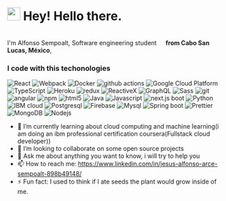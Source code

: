 
<h1><img src="https://emojis.slackmojis.com/emojis/images/1531849430/4246/blob-sunglasses.gif?1531849430" width="30"/> Hey! Hello there.</h1>

<p></br> I'm Alfonso Sempoalt, Software engineering student  <img src="https://image.flaticon.com/icons/png/512/197/197397.png" width="13"/> <b>   from Cabo San Lucas, México</b>,
<h3>I code with this techonologies</h3>
<p>
  <img alt="React" src="https://img.shields.io/badge/-React-45b8d8?style=flat-square&logo=react&logoColor=white" />
  <img alt="Webpack" src="https://img.shields.io/badge/-Webpack-8DD6F9?style=flat-square&logo=webpack&logoColor=white" /> 
  <img alt="Docker" src="https://img.shields.io/badge/-Docker-46a2f1?style=flat-square&logo=docker&logoColor=white" />
  <img alt="github actions" src="https://img.shields.io/badge/-Github_Actions-2088FF?style=flat-square&logo=github-actions&logoColor=white" />
  <img alt="Google Cloud Platform" src="https://img.shields.io/badge/-Google_Cloud_Platform-1a73e8?style=flat-square&logo=google-cloud&logoColor=white" />
  <img alt="TypeScript" src="https://img.shields.io/badge/-TypeScript-007ACC?style=flat-square&logo=typescript&logoColor=white" />
  <img alt="Heroku" src="https://img.shields.io/badge/-Heroku-430098?style=flat-square&logo=heroku&logoColor=white" />
  <img alt="redux" src="https://img.shields.io/badge/-Redux-764ABC?style=flat-square&logo=redux&logoColor=white" />
  <img alt="ReactiveX" src="https://img.shields.io/badge/-RxJs-B7178C?style=flat-square&logo=reactivex&logoColor=white" />
  <img alt="GraphQL" src="https://img.shields.io/badge/-GraphQL-E10098?style=flat-square&logo=graphql&logoColor=white" />
  <img alt="Sass" src="https://img.shields.io/badge/-Sass-CC6699?style=flat-square&logo=sass&logoColor=white" />
  <img alt="git" src="https://img.shields.io/badge/-Git-F05032?style=flat-square&logo=git&logoColor=white" />
  <img alt="angular" src="https://img.shields.io/badge/-Angular-DD0031?style=flat-square&logo=angular&logoColor=white" />
  <img alt="npm" src="https://img.shields.io/badge/-NPM-CB3837?style=flat-square&logo=npm&logoColor=white" />
  <img alt="html5" src="https://img.shields.io/badge/-HTML5-E34F26?style=flat-square&logo=html5&logoColor=white" />
  <img alt="Java" src="https://img.shields.io/badge/java-11-green" />
  <img alt="Javascript" src="https://img.shields.io/badge/Javascript-%20-green" />
  <img alt="next.js boot" src="https://img.shields.io/badge/next.js-%20-green" />
  <img alt="Python" src="https://img.shields.io/badge/python-%20-green" />
  <img alt="IBM cloud" src="https://img.shields.io/badge/IBM%20cloud-%20-green" />
  <img alt="Postgresql" src="https://img.shields.io/badge/postgresql-%20-green" />
  <img alt="Firebase" src="https://img.shields.io/badge/firebase-%20-green" />
  <img alt="Mysql" src="https://img.shields.io/badge/mysql-%20-green" />
  <img alt="Spring boot" src="https://img.shields.io/badge/spring%20boot-%20%20-green" />
  <img alt="Prettier" src="https://img.shields.io/badge/-Prettier-F7B93E?style=flat-square&logo=prettier&logoColor=white" />
  <img alt="MongoDB" src="https://img.shields.io/badge/-MongoDB-13aa52?style=flat-square&logo=mongodb&logoColor=white" />
  <img alt="Nodejs" src="https://img.shields.io/badge/-Nodejs-43853d?style=flat-square&logo=Node.js&logoColor=white" />
</p>
  
<!--  
- 🔭 I’m currently working on ...
- 😄 Pronouns: ...
- 🤔 I’m looking for help with ...

-->
- 🌱 I’m currently learning about cloud computing and machine learning(i am doing an ibm professional certification coursera(Fullstack cloud developer))
- 👯 I’m looking to collaborate on some open source projects
- 💬 Ask me about anything you want to know, i will try to help you
- 📫 How to reach me: https://www.linkedin.com/in/jesus-alfonso-arce-sempoalt-898b49148/
- ⚡ Fun fact: I used to think if I ate seeds the plant would grow inside of me.

